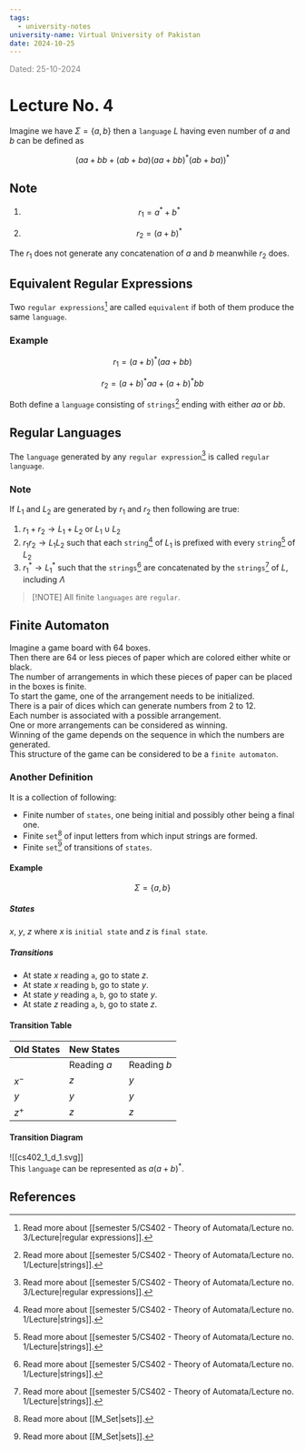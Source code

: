 ```yaml
---
tags:
  - university-notes
university-name: Virtual University of Pakistan
date: 2024-10-25
---
```


<span style="color: gray;">Dated: 25-10-2024</span>

# Lecture No. 4

Imagine we have $\Sigma = \{a, b\}$ then a `language` $L$ having even number of $a$ and $b$ can be defined as  

$$(aa + bb + (ab + ba) (aa + bb)^*(ab + ba))^*$$

## Note

1. $$r_1 = a^* + b^*$$

2. $$r_2 = (a + b)^*$$

The $r_1$ does not generate any concatenation of $a$ and $b$ meanwhile $r_2$ does.

## Equivalent Regular Expressions

Two `regular expressions`[^1] are called `equivalent` if both of them produce the same `language`.

### Example

$$r_1 = (a + b)^*(aa + bb)$$

$$r_2 = (a + b)^*aa + (a + b)^*bb$$

Both define a `language` consisting of `strings`[^2] ending with either $aa$ or $bb$.

## Regular Languages

The `language` generated by any `regular expression`[^1] is called `regular language`.

### Note

If $L_1$ and $L_2$ are generated by $r_1$ and $r_2$ then following are true:

1. $r_1 + r_2 \to L_1 + L_2$ or $L_1 \cup L_2$
2. $r_1r_2 \to L_1L_2$ such that each `string`[^2] of $L_1$ is prefixed with every `string`[^2] of $L_2$
3. $r_1^* \to L_1^*$ such that the `strings`[^2] are concatenated by the `strings`[^2] of $L$, including $\Lambda$

> [!NOTE] All finite `languages` are `regular`.

## Finite Automaton

Imagine a game board with 64 boxes.  
Then there are 64 or less pieces of paper which are colored either white or black.  
The number of arrangements in which these pieces of paper can be placed in the boxes is finite.  
To start the game, one of the arrangement needs to be initialized.  
There is a pair of dices which can generate numbers from 2 to 12.  
Each number is associated with a possible arrangement.  
One or more arrangements can be considered as winning.  
Winning of the game depends on the sequence in which the numbers are generated.  
This structure of the game can be considered to be a `finite automaton`.

### Another Definition

It is a collection of following:

- Finite number of `states`, one being initial and possibly other being a final one.  
- Finite `set`[^3] of input letters from which input strings are formed.
- Finite `set`[^3] of transitions of `states`.

#### Example

$$\Sigma = \{a, b\}$$

##### States

$x$, $y$, $z$ where $x$ is `initial state` and $z$ is `final state`.

##### Transitions

- At state $x$ reading `a`, go to state $z$.
- At state $x$ reading `b`, go to state $y$.
- At state $y$ reading `a`, `b`, go to state $y$.
- At state $z$ reading `a`, `b`, go to state $z$.

#### Transition Table

| Old States | New States  |             |
| ---------- | ----------- | ----------- |
|            | Reading $a$ | Reading $b$ |
| $x^-$      | $z$         | $y$         |
| $y$        | $y$         | $y$         |
| $z^+$      | $z$         | $z$         |

#### Transition Diagram

![[cs402_1_d_1.svg]]  
This `language` can be represented as $a(a + b)^*$.

## References

[^1]: Read more about [[semester 5/CS402 - Theory of Automata/Lecture no. 3/Lecture|regular expressions]].
[^2]: Read more about [[semester 5/CS402 - Theory of Automata/Lecture no. 1/Lecture|strings]].
[^3]: Read more about [[M_Set|sets]].